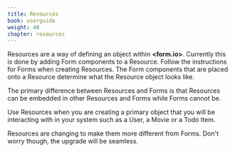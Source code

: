 ```yaml
---
title: Resources
book: userguide
weight: 40
chapter: resources
---
```

Resources are a way of defining an object within **&lt;<span class="text-primary">form</span>.<span class="text-secondary">io</span>&gt;**. Currently this is done by adding Form components to a Resource. Follow the instructions for Forms when creating Resources. The Form components that are placed onto a Resource determine what the Resource object looks like.

The primary difference between Resources and Forms is that Resources can be embedded in other Resources and Forms while Forms cannot be.

Use Resources when you are creating a primary object that you will be interacting with in your system such as a User, a Movie or a Todo Item.

<p class="note">Resources are changing to make them more different from Forms. Don't worry though, the upgrade will be seamless.</p>
